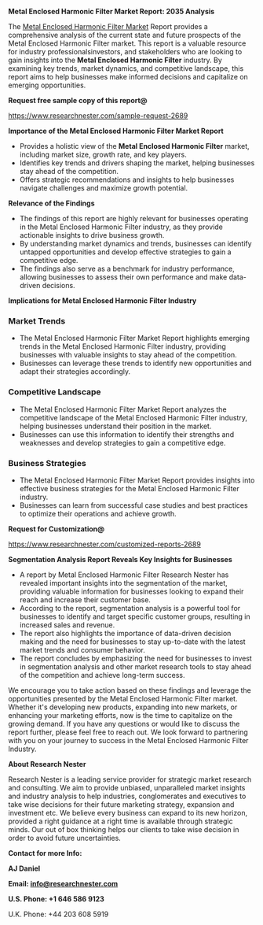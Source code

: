 ﻿<a name="_hlk168570615"></a><a name="_hlk168498031"></a>**Metal Enclosed Harmonic Filter Market Report: 2035 Analysis**

The [Metal Enclosed Harmonic Filter Market](https://www.researchnester.com/reports/metal-enclosed-harmonic-filter-market/2689) Report provides a comprehensive analysis of the current state and future prospects of the Metal Enclosed Harmonic Filter market. This report is a valuable resource for industry professionalsinvestors, and stakeholders who are looking to gain insights into the **Metal Enclosed Harmonic Filter** industry. By examining key trends, market dynamics, and competitive landscape, this report aims to help businesses make informed decisions and capitalize on emerging opportunities.

**Request free sample copy of this report@**

<https://www.researchnester.com/sample-request-2689> 

**Importance of the Metal Enclosed Harmonic Filter Market Report**

- Provides a holistic view of the **Metal Enclosed Harmonic Filter** market, including market size, growth rate, and key players.
- Identifies key trends and drivers shaping the market, helping businesses stay ahead of the competition.
- Offers strategic recommendations and insights to help businesses navigate challenges and maximize growth potential.

**Relevance of the Findings**

- The findings of this report are highly relevant for businesses operating in the Metal Enclosed Harmonic Filter industry, as they provide actionable insights to drive business growth.
- By understanding market dynamics and trends, businesses can identify untapped opportunities and develop effective strategies to gain a competitive edge.
- The findings also serve as a benchmark for industry performance, allowing businesses to assess their own performance and make data-driven decisions.

**Implications for Metal Enclosed Harmonic Filter Industry**
### **Market Trends**
- The Metal Enclosed Harmonic Filter Market Report highlights emerging trends in the Metal Enclosed Harmonic Filter industry, providing businesses with valuable insights to stay ahead of the competition.
- Businesses can leverage these trends to identify new opportunities and adapt their strategies accordingly.
### **Competitive Landscape**
- The Metal Enclosed Harmonic Filter Market Report analyzes the competitive landscape of the Metal Enclosed Harmonic Filter industry, helping businesses understand their position in the market.
- Businesses can use this information to identify their strengths and weaknesses and develop strategies to gain a competitive edge.
### **Business Strategies**
- The Metal Enclosed Harmonic Filter Market Report provides insights into effective business strategies for the Metal Enclosed Harmonic Filter industry.
- Businesses can learn from successful case studies and best practices to optimize their operations and achieve growth.

**Request for Customization@**

<https://www.researchnester.com/customized-reports-2689> 

**Segmentation Analysis Report Reveals Key Insights for Businesses**

- A report by Metal Enclosed Harmonic Filter Research Nester has revealed important insights into the segmentation of the market, providing valuable information for businesses looking to expand their reach and increase their customer base.
- According to the report, segmentation analysis is a powerful tool for businesses to identify and target specific customer groups, resulting in increased sales and revenue.
- The report also highlights the importance of data-driven decision making and the need for businesses to stay up-to-date with the latest market trends and consumer behavior.
- The report concludes by emphasizing the need for businesses to invest in segmentation analysis and other market research tools to stay ahead of the competition and achieve long-term success.

We encourage you to take action based on these findings and leverage the opportunities presented by the Metal Enclosed Harmonic Filter market. Whether it's developing new products, expanding into new markets, or enhancing your marketing efforts, now is the time to capitalize on the growing demand. If you have any questions or would like to discuss the report further, please feel free to reach out. We look forward to partnering with you on your journey to success in the Metal Enclosed Harmonic Filter Industry.

**About Research Nester**

Research Nester is a leading service provider for strategic market research and consulting. We aim to provide unbiased, unparalleled market insights and industry analysis to help industries, conglomerates and executives to take wise decisions for their future marketing strategy, expansion and investment etc. We believe every business can expand to its new horizon, provided a right guidance at a right time is available through strategic minds. Our out of box thinking helps our clients to take wise decision in order to avoid future uncertainties.

**Contact for more Info:**

**AJ Daniel**

**Email: info@researchnester.com**

**U.S. Phone: +1 646 586 9123**

U.K. Phone: +44 203 608 5919



